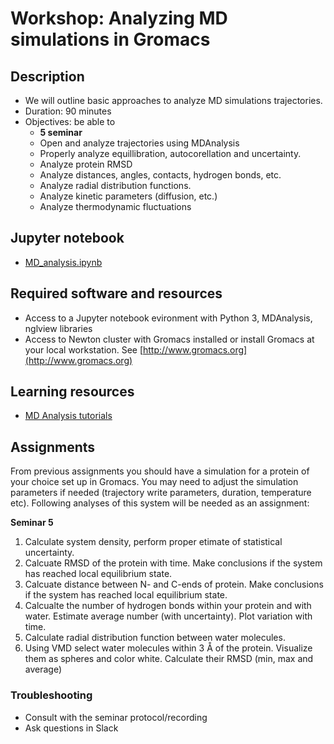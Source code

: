 # Workshop: Analyzing MD simulations in Gromacs

## Description
- We will outline basic approaches to analyze MD simulations trajectories.
- Duration: 90 minutes
- Objectives: be able to 
    - **5 seminar**
    - Open and analyze trajectories using MDAnalysis
    - Properly analyze equillibration, autocorellation and uncertainty.
    - Analyze protein RMSD
    - Analyze distances, angles, contacts, hydrogen bonds, etc.
    - Analyze radial distribution functions.
    - Analyze kinetic parameters (diffusion, etc.)
    - Analyze thermodynamic fluctuations
    


## Jupyter notebook
- [MD_analysis.ipynb](MD_analysis.ipynb)

## Required software and resources
- Access to a Jupyter notebook evironment with Python 3, MDAnalysis, nglview libraries
- Access to Newton cluster with Gromacs installed or install Gromacs at your local workstation. See [http://www.gromacs.org](http://www.gromacs.org)

## Learning resources
- [MD Analysis tutorials](https://www.mdanalysis.org/MDAnalysisTutorial/) 



## Assignments

From previous assignments you should have a simulation for a protein of your choice set up in Gromacs. You may need to adjust the simulation parameters if needed (trajectory write parameters, duration, temperature etc).
Following analyses of this system will be needed as an assignment:

**Seminar 5**
1. Calculate system density, perform proper etimate of statistical uncertainty.
2. Calcuate RMSD of the protein with time. Make conclusions if the system has reached local equilibrium state.
3. Calcuate distance between N- and C-ends of protein. Make conclusions if the system has reached local equilibrium state. 
4. Calcualte the number of hydrogen bonds within your protein and with water. Estimate average number (with uncertainty). Plot variation with time.
5. Calculate radial distribution function between water molecules.
6. Using VMD select water molecules within 3 Å of the protein. Visualize them as spheres and color white. Calculate their RMSD (min, max and average)



### Troubleshooting
- Consult with the seminar protocol/recording
- Ask questions in Slack

